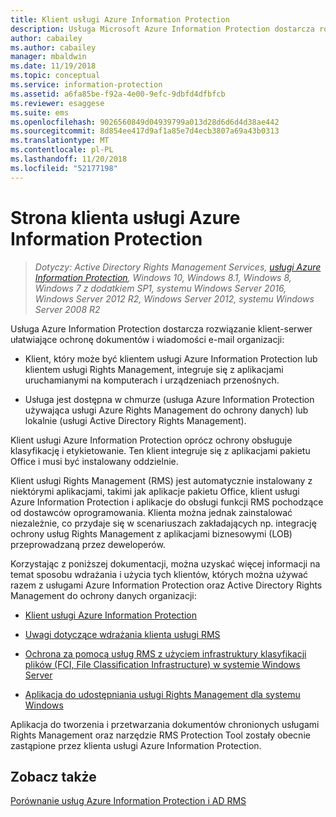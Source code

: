 ```yaml
---
title: Klient usługi Azure Information Protection
description: Usługa Microsoft Azure Information Protection dostarcza rozwiązanie klient-serwer ułatwiające ochronę danych organizacji. Klient (klient usługi Azure Information Protection lub klient usługi Rights Management) jest zintegrowany z aplikacjami uruchamianymi na komputerach i urządzeniach przenośnych.
author: cabailey
ms.author: cabailey
manager: mbaldwin
ms.date: 11/19/2018
ms.topic: conceptual
ms.service: information-protection
ms.assetid: a6fa85be-f92a-4e00-9efc-9dbfd4dfbfcb
ms.reviewer: esaggese
ms.suite: ems
ms.openlocfilehash: 9026560849d04939799a013d28d6d6d4d38ae442
ms.sourcegitcommit: 8d854ee417d9af1a85e7d4ecb3807a69a43b0313
ms.translationtype: MT
ms.contentlocale: pl-PL
ms.lasthandoff: 11/20/2018
ms.locfileid: "52177198"
---
```

# <a name="the-client-side-of-azure-information-protection"></a>Strona klienta usługi Azure Information Protection

>*Dotyczy: Active Directory Rights Management Services, [usługi Azure Information Protection](https://azure.microsoft.com/pricing/details/information-protection), Windows 10, Windows 8.1, Windows 8, Windows 7 z dodatkiem SP1, systemu Windows Server 2016, Windows Server 2012 R2, Windows Server 2012, systemu Windows Server 2008 R2*

Usługa Azure Information Protection dostarcza rozwiązanie klient-serwer ułatwiające ochronę dokumentów i wiadomości e-mail organizacji:

- Klient, który może być klientem usługi Azure Information Protection lub klientem usługi Rights Management, integruje się z aplikacjami uruchamianymi na komputerach i urządzeniach przenośnych. 

- Usługa jest dostępna w chmurze (usługa Azure Information Protection używająca usługi Azure Rights Management do ochrony danych) lub lokalnie (usługi Active Directory Rights Management). 

Klient usługi Azure Information Protection oprócz ochrony obsługuje klasyfikację i etykietowanie. Ten klient integruje się z aplikacjami pakietu Office i musi być instalowany oddzielnie.

Klient usługi Rights Management (RMS) jest automatycznie instalowany z niektórymi aplikacjami, takimi jak aplikacje pakietu Office, klient usługi Azure Information Protection i aplikacje do obsługi funkcji RMS pochodzące od dostawców oprogramowania. Klienta można jednak zainstalować niezależnie, co przydaje się w scenariuszach zakładających np. integrację ochrony usług Rights Management z aplikacjami biznesowymi (LOB) przeprowadzaną przez deweloperów.

Korzystając z poniższej dokumentacji, można uzyskać więcej informacji na temat sposobu wdrażania i użycia tych klientów, których można używać razem z usługami Azure Information Protection oraz Active Directory Rights Management do ochrony danych organizacji:

- [Klient usługi Azure Information Protection](AIP-client.md)

- [Uwagi dotyczące wdrażania klienta usługi RMS](client-deployment-notes.md)

- [Ochrona za pomocą usług RMS z użyciem infrastruktury klasyfikacji plików (FCI, File Classification Infrastructure) w systemie Windows Server](configure-fci.md)

- [Aplikacja do udostępniania usługi Rights Management dla systemu Windows](sharing-app-windows.md)

Aplikacja do tworzenia i przetwarzania dokumentów chronionych usługami Rights Management oraz narzędzie RMS Protection Tool zostały obecnie zastąpione przez klienta usługi Azure Information Protection. 


## <a name="see-also"></a>Zobacz także
[Porównanie usług Azure Information Protection i AD RMS](../compare-on-premise.md)
